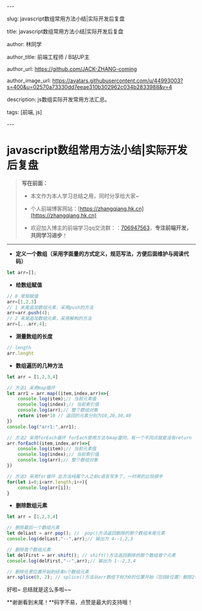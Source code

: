 \---

slug: javascript数组常用方法小结|实际开发后复盘

title: javascript数组常用方法小结|实际开发后复盘

author: 林同学

author_title: 前端工程师 / B站UP主

author_url: https://github.com/JACK-ZHANG-coming

author_image_url: https://avatars.githubusercontent.com/u/44993003?s=400&u=02570a73330dd7eeae310b302962c034b2833988&v=4

description: js数组实际开发常用方法汇总。

tags: [前端, js]

\---

<!-- truncate -->

# javascript数组常用方法小结|实际开发后复盘

> **写在前面：**
>
> - 本文作为本人学习总结之用，同时分享给大家~
>
> - 个人前端博客网站：[https://zhangqiang.hk.cn](https://zhangqiang.hk.cn)
>
> - 欢迎加入博主的前端学习qq交流群：：[706947563](https://link.juejin.cn/?target=https%3A%2F%2Fqm.qq.com%2Fcgi-bin%2Fqm%2Fqr%3Fk%3DEbeK9mdG0e6P2pZdonIoILPqcGNsnR1x%26jump_from%3Dwebapi)，**专注前端开发，共同学习进步**！

---

- **定义一个数组（采用字面量的方式定义，规范写法，方便后面维护与阅读代码）**

```javascript
let arr=[];
```

- **给数组赋值**

```javascript
// 0 常规赋值
arr=[1,2,3]
// 1 末尾追加数组元素，采用push的方法
arr=arr.push(4);
// 2 末尾追加数组元素，采用解构的方法
arr=[...arr,4];
```

- **测量数组的长度**

```javascript
// length
arr.lenght
```

- **数组遍历的几种方法**

```javascript
let arr = [1,2,3,4]

// 方法1 采用map循环
let arr1 = arr.map((item,index,arr)=>{
    console.log(item);// 当前元素值
    console.log(index);// 当前索引值
    console.log(arr);// 整个数组对象
    return item*10 // 返回的元素分别为10,20,30,40
})
console.log("arr1:",arr1);

// 方法2 采用forEach循环 forEach使用方法与map雷同，有一个不同点就是没有return 
arr.forEach((item,index,arr)=>{
    console.log(item);// 当前元素值
    console.log(index);// 当前索引值
    console.log(arr);// 整个数组对象
})

// 方法3 采用for循环 此方法纯属个人之前c语言写多了，一时用的比较顺手
for(let i=0;i<arr.length;i++){
    console.log(arr[i]);
}
```

- **删除数组元素**

```javascript
let arr = [1,2,3,4]

// 删除最后一个数组元素
let delLast = arr.pop(); //  pop()方法返回删除的那个数组末尾元素
console.log(delLast,"--",arr);// 输出为 4--1,2,3

// 删除首个数组元素
let delFirst = arr.shift(); // shift()方法返回删除的那个数组首个元素
console.log(delFirst,"--",arr);// 输出为 1--2,3,4

// 删除任意位置开始到结束n个数组元素 
arr.splice(0, 2); // splice()方法从arr数组下标为0的位置开始（包括0位置）删除2个元素包括。如果后面的那个2没写，那就是一直删到末尾
```



好啦~ 总结就是这么多啦~~

**谢谢看到末尾！**码字不易，点赞是最大的支持哦！































